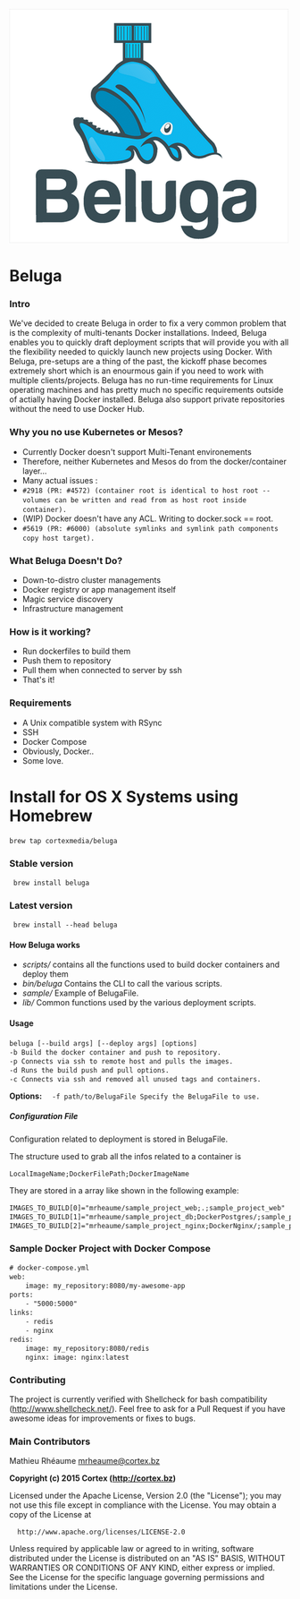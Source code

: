 ![Alt text](/img/logo.png?raw=true "Beluga Cortex")

# **Beluga**
### **Intro**
We've decided to create Beluga in order to fix a very common problem that is the complexity of multi-tenants Docker installations. Indeed, Beluga enables you to quickly draft deployment scripts that will provide you with all the flexibility needed to quickly launch new projects using Docker. With Beluga, pre-setups are a thing of the past, the kickoff phase becomes extremely short which is an enourmous gain if you need to work with multiple clients/projects. Beluga has no run-time requirements for Linux operating machines and has pretty much no specific requirements outside of actially having Docker installed. Beluga also support private repositories without the need to use Docker Hub. 

### **Why you no use Kubernetes or Mesos?**

- Currently Docker doesn't support Multi-Tenant environements
- Therefore, neither Kubernetes and Mesos do from the docker/container layer...
- Many actual issues : 
- ```#2918 (PR: #4572) (container root is identical to host root -- volumes can be written and read from as host root inside container).```
- (WIP) Docker doesn't have any ACL. Writing to docker.sock == root.
-    ```#5619 (PR: #6000) (absolute symlinks and symlink path components copy host target).```

### **What Beluga Doesn't Do?**
- Down-to-distro cluster managements
- Docker registry or app management itself
- Magic service discovery
- Infrastructure management
### **How is it working?**
  - Run dockerfiles to build them
  - Push them to repository
  - Pull them when connected to server by ssh
  - That's it!

### **Requirements**
  - A Unix compatible system with RSync
  - SSH 
  - Docker Compose
  - Obviously, Docker..
  - Some love.

# **Install for OS X Systems using Homebrew**

    brew tap cortexmedia/beluga
    
### Stable version
  
     brew install beluga
### Latest version
  
     brew install --head beluga

#### **How Beluga works**
  - *scripts/* contains all the functions used to build docker containers and deploy them
  - *bin/beluga* Contains the CLI to call the various scripts.
  - *sample/* Example of BelugaFile.
  - *lib/* Common functions used by the various deployment scripts.

#### **Usage**
    
    beluga [--build args] [--deploy args] [options]
    -b Build the docker container and push to repository.
    -p Connects via ssh to remote host and pulls the images.
    -d Runs the build push and pull options.
    -c Connects via ssh and removed all unused tags and containers.
**Options:**
  ```  -f path/to/BelugaFile Specify the BelugaFile to use.```


##### **Configuration File**

Configuration related to deployment is stored in BelugaFile.

The structure used to grab all the infos related to a container is

    LocalImageName;DockerFilePath;DockerImageName

They are stored in a array like shown in the following example:

    IMAGES_TO_BUILD[0]="mrheaume/sample_project_web;.;sample_project_web"
    IMAGES_TO_BUILD[1]="mrheaume/sample_project_db;DockerPostgres/;sample_project_db"
    IMAGES_TO_BUILD[2]="mrheaume/sample_project_nginx;DockerNginx/;sample_project_nginx”
    
### **Sample Docker Project with Docker Compose**

    # docker-compose.yml 
    web:
        image: my_repository:8080/my-awesome-app 
    ports:
        - "5000:5000"
    links:
        - redis
        - nginx
    redis:
        image: my_repository:8080/redis
        nginx: image: nginx:latest
        
### **Contributing**

  The project is currently verified with Shellcheck for bash compatibility (http://www.shellcheck.net/).
  Feel free to ask for a Pull Request if you have awesome ideas for improvements or fixes to bugs.

### **Main Contributors**

  Mathieu Rhéaume <mrheaume@cortex.bz>

  **Copyright (c) 2015 Cortex (http://cortex.bz)**

  Licensed under the Apache License, Version 2.0 (the "License");
  you may not use this file except in compliance with the License.
  You may obtain a copy of the License at

      http://www.apache.org/licenses/LICENSE-2.0

  Unless required by applicable law or agreed to in writing, software
  distributed under the License is distributed on an "AS IS" BASIS,
  WITHOUT WARRANTIES OR CONDITIONS OF ANY KIND, either express or implied.
  See the License for the specific language governing permissions and
  limitations under the License.
